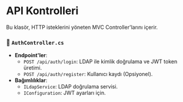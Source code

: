 ﻿# API Kontrolleri

Bu klasör, HTTP isteklerini yöneten MVC Controller'larını içerir.

### 📄 `AuthController.cs`
- **Endpoint'ler**:
  - `POST /api/auth/login`: LDAP ile kimlik doğrulama ve JWT token üretimi.
  - `POST /api/auth/register`: Kullanıcı kaydı (Opsiyonel).
- **Bağımlılıklar**:
  - `ILdapService`: LDAP doğrulama servisi.
  - `IConfiguration`: JWT ayarları için.
